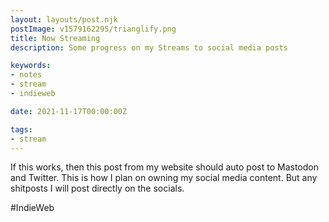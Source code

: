 ```yaml
---
layout: layouts/post.njk
postImage: v1579162295/trianglify.png
title: Now Streaming 
description: Some progress on my Streams to social media posts 

keywords:
- notes
- stream
- indieweb

date: 2021-11-17T00:00:00Z

tags:
- stream
---
```

If this works, then this post from my website should auto post to Mastodon and Twitter. This is how I plan on owning my social media content. But any shitposts I will post directly on the socials.

\#IndieWeb